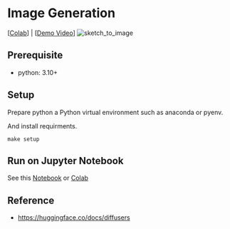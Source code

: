 # Image Generation
[[Colab](https://colab.research.google.com/github/MrSyee/dl_apps/blob/main/image_generation/sketch_to_image.ipynb)] | [[Demo Video](https://youtu.be/GwZSNNzzj4s)]
![sketch_to_image](https://github.com/MrSyee/dl_apps/assets/17582508/9f1e60c3-f612-499c-90ed-e42d2a6ad379)


## Prerequisite
- python: 3.10+

## Setup
Prepare python a Python virtual environment such as anaconda or pyenv.

And install requirments.
```
make setup
```

## Run on Jupyter Notebook
See this [Notebook](sketch_to_image.ipynb) or [Colab](https://colab.research.google.com/github/MrSyee/dl_apps/blob/main/image_generation/sketch_to_image.ipynb)

## Reference
- https://huggingface.co/docs/diffusers
